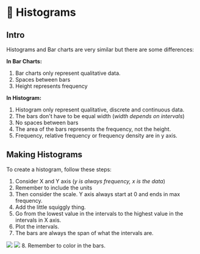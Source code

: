 # 📢 Histograms

## Intro

Histograms and Bar charts are very similar but there are some differences:

__In Bar Charts:__
1.  Bar charts only represent qualitative data. 
2.  Spaces between bars
3.  Height represents frequency

__In Histogram:__
1.  Histogram only represent qualitative, discrete and continuous data. 
2.  The bars don't have to be equal width (_width depends on intervals_)
3.  No spaces between bars
4.  The area of the bars represents the frequency, not the height.
5.  Frequency, relative frequency or frequency density are in y axis.

## Making Histograms

To create a histogram, follow these steps:

1.  Consider X and Y axis (_y is always frequency, x is the data_)
2.  Remember to include the units
3.  Then consider the scale. Y axis always start at 0 and ends in max frequency.
4.  Add the little squiggly thing. 
5.  Go from the lowest value in the intervals to the highest value in the intervals in X axis.
6.  Plot the intervals.
7.  The bars are always the span of what the intervals are.
<img src="https://i.ibb.co/b5Dm87P/Screen-Shot-2020-11-03-at-1-44-02-PM.png">
<img src="https://i.ibb.co/hRHykxy/Screen-Shot-2020-11-03-at-1-46-13-PM.png">
8.  Remember to color in the bars.

